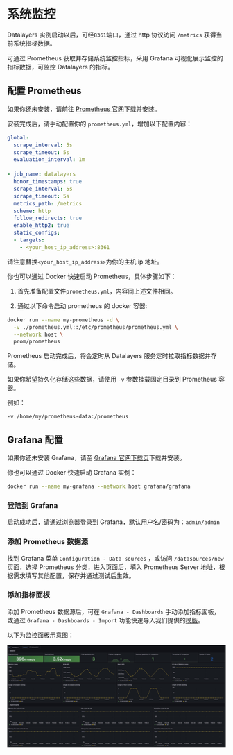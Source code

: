 # 系统监控

Datalayers 实例启动以后，可经`8361`端口，通过 http 协议访问 `/metrics` 获得当前系统指标数据。

可通过 Prometheus 获取并存储系统监控指标，采用 Grafana 可视化展示监控的指标数据，可监控 Datalayers 的指标。

## 配置 Prometheus

如果你还未安装，请前往 <a href="https://prometheus.io/download/" target="_blank">Prometheus 官网</a>下载并安装。

安装完成后，请手动配置你的 `prometheus.yml`，增加以下配置内容：

``` yml
global:
  scrape_interval: 5s
  scrape_timeout: 5s
  evaluation_interval: 1m

- job_name: datalayers
  honor_timestamps: true
  scrape_interval: 5s
  scrape_timeout: 5s
  metrics_path: /metrics
  scheme: http
  follow_redirects: true
  enable_http2: true
  static_configs:
  - targets:
    - <your_host_ip_address>:8361
```

请注意替换`<your_host_ip_address>`为你的主机 ip 地址。

你也可以通过 Docker 快速启动 Prometheus，具体步骤如下：

1. 首先准备配置文件`prometheus.yml`，内容同上述文件相同。

2. 通过以下命令启动 prometheus 的 docker 容器:

```bash
docker run --name my-prometheus -d \
  -v ./prometheus.yml::/etc/prometheus/prometheus.yml \
  --network host \
  prom/prometheus
```

Prometheus 启动完成后，将会定时从 Datalayers 服务定时拉取指标数据并存储。

如果你希望持久化存储这些数据，请使用 `-v` 参数挂载固定目录到 Prometheus 容器。

例如：

```
-v /home/my/prometheus-data:/prometheus
```

## Grafana 配置

如果你还未安装 Grafana，请至 <a href="https://grafana.com/grafana/download?pg=get&plcmt=selfmanaged-box1-cta1" target="_blank">Grafana 官网下载页</a>下载并安装。

你也可以通过 Docker 快速启动 Grafana 实例：

``` bash
docker run --name my-grafana --network host grafana/grafana
```

### 登陆到 Grafana

启动成功后，请通过浏览器登录到 Grafana，默认用户名/密码为：`admin/admin`

### 添加 Prometheus 数据源

找到 Grafana 菜单 `Configuration - Data sources` ，或访问 `/datasources/new` 页面，选择 Prometheus 分类，进入页面后，填入 Prometheus Server 地址，根据需求填写其他配置，保存并通过测试后生效。

### 添加指标面板

添加 Prometheus 数据源后，可在 `Grafana - Dashboards` 手动添加指标面板，或通过 `Grafana - Dashboards - Import` 功能快速导入我们提供的<a href="https://github.com/datalayers-io/datalayers-with-grafana/blob/main/grafana/datalayers-dashboard.json" target="_blank">模版</a>。

以下为监控面板示意图：

![metrics example](../assets/dashboard_metrics.jpg)